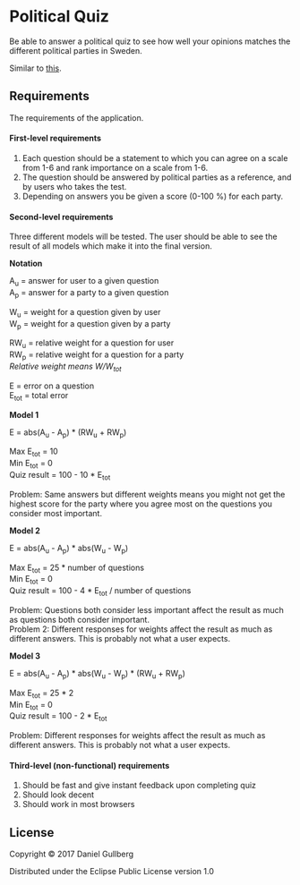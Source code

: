 # Political Quiz

Be able to answer a political quiz to see how well your opinions matches the different political parties in Sweden.

Similar to [this](www.partisk.nu).

## Requirements

The requirements of the application.

#### First-level requirements

1. Each question should be a statement to which you can agree on a scale from 1-6 and rank importance on a scale from 1-6.
2. The question should be answered by political parties as a reference, and by users who takes the test.
3. Depending on answers you be given a score (0-100 %) for each party.

#### Second-level requirements

Three different models will be tested. The user should be able to see the result of all models which make it into the final version.

__Notation__

A<sub>u</sub> = answer for user to a given question  
A<sub>p</sub> = answer for a party to a given question

W<sub>u</sub> = weight for a question given by user  
W<sub>p</sub> = weight for a question given by a party

RW<sub>u</sub> = relative weight for a question for user  
RW<sub>p</sub> = relative weight for a question for a party  
_Relative weight means W/W<sub>tot</sub>_

E = error on a question  
E<sub>tot</sub> = total error

__Model 1__

E = abs(A<sub>u</sub> - A<sub>p</sub>) * (RW<sub>u</sub> + RW<sub>p</sub>)

Max E<sub>tot</sub> = 10  
Min E<sub>tot</sub> = 0  
Quiz result = 100 - 10 * E<sub>tot</sub>

Problem: Same answers but different weights means you might not get the highest score for the party where you agree most on the questions you consider most important.

__Model 2__

E = abs(A<sub>u</sub> - A<sub>p</sub>) * abs(W<sub>u</sub> - W<sub>p</sub>)

Max E<sub>tot</sub> = 25 * number of questions  
Min E<sub>tot</sub> = 0  
Quiz result = 100 - 4 * E<sub>tot</sub> / number of questions

Problem: Questions both consider less important affect the result as much as questions both consider important.  
Problem 2: Different responses for weights affect the result as much as different answers. This is probably not what a user expects.

__Model 3__

E = abs(A<sub>u</sub> - A<sub>p</sub>) * abs(W<sub>u</sub> - W<sub>p</sub>) * (RW<sub>u</sub> + RW<sub>p</sub>) 

Max E<sub>tot</sub> = 25 * 2  
Min E<sub>tot</sub> = 0  
Quiz result = 100 - 2 * E<sub>tot</sub>

Problem: Different responses for weights affect the result as much as different answers. This is probably not what a user expects.

#### Third-level (non-functional) requirements

1. Should be fast and give instant feedback upon completing quiz
2. Should look decent
3. Should work in most browsers

## License

Copyright © 2017 Daniel Gullberg

Distributed under the Eclipse Public License version 1.0
